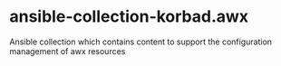 # ansible-collection-korbad.awx
Ansible collection which contains content to support the configuration management of awx resources

